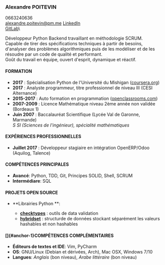 ### Alexandre POITEVIN

0663240636\
<alexandre.poitevin@pm.me>
[LinkedIn](https://www.linkedin.com/in/alexandre-poitevin-yahya-abou-imran/)\
[GitLab](https://gitlab.com/yahya-abou-imran)\

Développeur Python Backend travaillant en méthodologie SCRUM.\
Capable de tirer des spécifications techniques à partir de besoins,
d'analyser des problèmes algorithmiques puis de les modéliser et de les
résoudre par un code de qualité et performant.\
Goût du travail en équipe, ouvert d'esprit, dynamique et réactif.

#### FORMATION

-   **2017** : Spécialisation Python de l'Université du Mishigan
    ([coursera.org](https://www.coursera.org/account/accomplishments/specialization/746NYVF4PLYH))
-   **2017** : Analyste programmeur, titre professionnel de niveau III
    (CESI Alternance)
-   **2015-2017** : Auto formation en programmation
    ([openclassrooms.com](https://openclassrooms.com/fr))
-   **2007-2009** : Licence Mathématique niveau 2ème année non validée
    (Bordeaux 1)
-   **Juin 2007** : Baccalauréat Scientifique (Lycée Val de Garonne,
    Marmande)\
    *S SI (Sciences de l'ingénieur), spécialité mathématiques*

#### EXPÉRIENCES PROFESSIONNELLES

-   **Juillet 2017** : Développeur stagiaire en intégration OpenERP/Odoo
    (Aquilog, Talence)

#### COMPÉTENCES PRINCIPALES

-   **Avancé**: Python, TDD, Git, Principes SOLID, Shell, SCRUM
-   **Intermédiare**: SQL

#### PROJETS OPEN SOURCE

-   **Librairies Python **:

    -   [**checktypes**](http://pipy.org/project/checktypes) : outils de
        data validation
    -   [**hybridset**](http://pypi.org/project/hybridset) : structurde
        de données stockant séparément les valeurs hashables et non
        hashables

#### []{#anchor-1}COMPÉTENCES COMPLÉMENTAIRES

-   **Éditeurs de textes et IDE**: Vim, PyCharm
-   **OS**: GNU/Linux (Debian et dérivées, Arch), Mac OSX, Windows 7/10
-   **Langues**: *Anglais* (bon niveau), *Arabe littéraire* (bon niveau)
